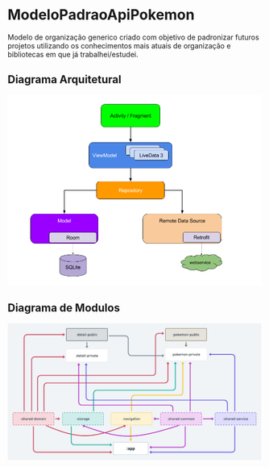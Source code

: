 # ModeloPadraoApiPokemon
Modelo de organização generico criado com objetivo de padronizar futuros projetos utilizando os conhecimentos mais atuais de organização e bibliotecas em que já trabalhei/estudei. 

## Diagrama Arquitetural
![Alt text](img/final-architecture.png?raw=true "Diagrama Arquitetural")

## Diagrama de Modulos
![Alt text](img/final-organization-module.jpeg?raw=true "Diagrama de Modulos")
